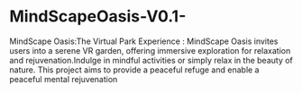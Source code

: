 # MindScapeOasis-V0.1-
MindScape Oasis:The Virtual Park Experience : MindScape Oasis invites users into a serene VR garden, offering immersive exploration for relaxation and rejuvenation.Indulge in mindful activities or simply relax in the beauty of nature. This project aims to provide a peaceful refuge and enable a peaceful mental rejuvenation
